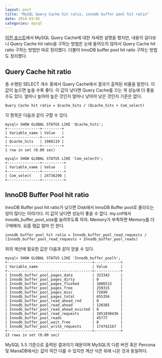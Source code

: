 ```yaml
---
layout: post
title: "MySQL Query Cache hit ratio, innodb buffer pool hit ratio"
date: 2014-03-05 
categories: mysql
---
```


[이전 포스트](/mysql/2014/03/05/mysql-query-cache-prune.html)에서 MySQL Query Cache에 대한 자세한 설명을 했지만, 내용이 길다보니 Query Cache hit ratio을 구하는 방법은 눈에 들어오지 않아서 Query Cache hit ratio 구하는 방법만 따로 정리했다. 더불어 InnoDB buffer pool hit ratio 구하는 방법도 정리했다.

## Query Cache hit ratio

총 수행된 SELECT 개수 중에서 Query Cache에서 결과가 출력된 비율을 말한다. 이 값이 높으면 높을 수록 좋다. 이 값이 낮다면 Query Cache를 끄는 게 성능에 더 좋을 수도 있다. 얼마나 높아야 높은 것인지 얼마나 낮아야 낮은 것인지 기준은 없다.

    Query Cache hit ratio = Qcache_hits / (Qcache_hits + Com_select)

각 항목은 다음과 같이 구할 수 있다.

    mysql> SHOW GLOBAL STATUS LIKE 'Qcache_hits';
    +---------------+---------+
    | Variable_name | Value   |
    +---------------+---------+
    | Qcache_hits   | 1968119 |
    +---------------+---------+
    1 row in set (0.00 sec)
     
    mysql> SHOW GLOBAL STATUS LIKE 'Com_select%';
    +---------------+----------+
    | Variable_name | Value    |
    +---------------+----------+
    | Com_select    | 24736290 |
    +---------------+----------+
 
## InnoDB Buffer Pool hit ratio

InnoDB Buffer pool hit ratio가 낮으면 Disk에서 InnoDB Buffer pool로 올라오는 양이 많다는 이야기다. 이 값이 낮다면 성능이 좋을 수 없다. my.cnf에서 innodb_buffer_pool_size를 늘려주도록 하자. Memory가 부족하면 Memory를 더 구매해자. 요즘 램값 얼마 안 한다.

    innodb buffer pool hit ratio = Innodb_buffer_pool_read_requests / (Innodb_buffer_pool_read_requests + Innodb_buffer_pool_reads)

위의 계산에 필요한 값은 다음과 같이 얻을 수 있다.

    mysql> SHOW GLOBAL STATUS LIKE 'Innodb_buffer_pool%';
    +---------------------------------------+------------+
    | Variable_name                         | Value      |
    +---------------------------------------+------------+
    | Innodb_buffer_pool_pages_data         | 323342     |
    | Innodb_buffer_pool_pages_dirty        | 0          |
    | Innodb_buffer_pool_pages_flushed      | 1886513    |
    | Innodb_buffer_pool_pages_free         | 259315     |
    | Innodb_buffer_pool_pages_misc         | 72699      |
    | Innodb_buffer_pool_pages_total        | 655356     |
    | Innodb_buffer_pool_read_ahead_rnd     | 0          |
    | Innodb_buffer_pool_read_ahead         | 120385     |
    | Innodb_buffer_pool_read_ahead_evicted | 0          |
    | Innodb_buffer_pool_read_requests      | 1051030436 |
    | Innodb_buffer_pool_reads              | 45777      |
    | Innodb_buffer_pool_wait_free          | 0          |
    | Innodb_buffer_pool_write_requests     | 174742167  |
    +---------------------------------------+------------+
    13 rows in set (0.00 sec)

MySQL 5.5 기준으로 출력된 결과이기 때문이며 MySQL의 다른 버전 혹은  Percona 및 MariaDB에서는 값이 약간 다를 수 있지만 계산 식은 위에 나온 것과 동일하다.

